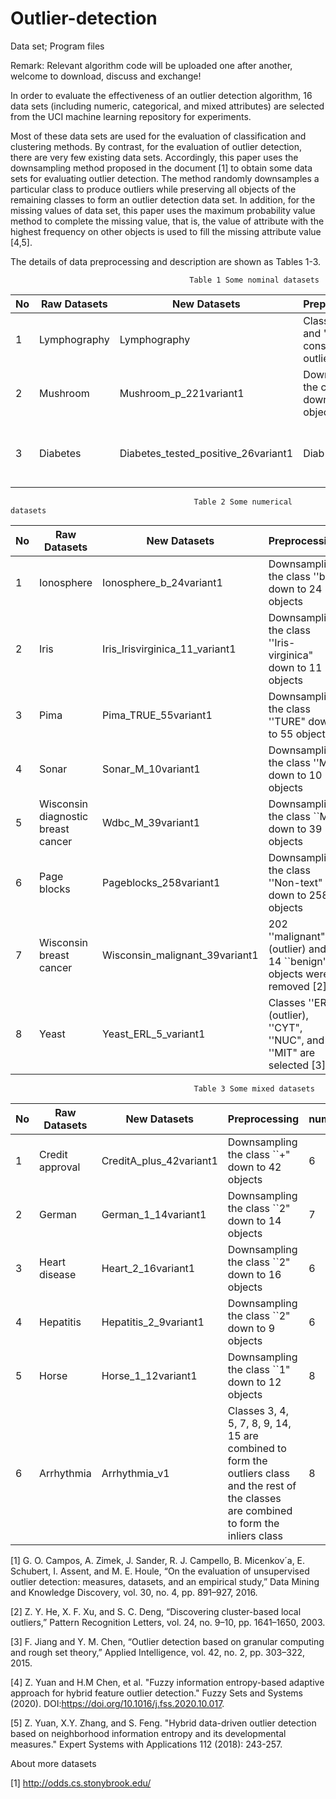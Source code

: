 # Outlier-detection
Data set; Program files

Remark: Relevant algorithm code will be uploaded one after another, welcome to download, discuss and exchange!

In order to evaluate the effectiveness of an outlier detection algorithm, 16 data sets (including numeric, categorical, and mixed attributes) are selected from the UCI machine learning repository for experiments.

Most of these data sets are used for the evaluation of classification and clustering methods. By contrast, for the evaluation of outlier detection, there are very few existing data sets. Accordingly, this paper uses the downsampling method proposed in the document [1] to obtain some data sets for evaluating outlier detection. The method randomly downsamples a particular class to produce outliers while preserving all objects of the remaining classes to form an outlier detection data set. In addition, for the missing values of data set, this paper uses the maximum probability value method to complete the missing value, that is, the value of attribute with the highest frequency on other objects is used to fill the missing attribute value [4,5].

The details of data preprocessing and description are shown as Tables 1-3.

                                            Table 1 Some nominal datasets
| No |  Raw Datasets |New Datasets | Preprocessing | numerical | categorical | Oulier | Normal | 
| -------- |--------|-------- |-------- |-------- | -------- | --------| -------- |
|  1| Lymphography|Lymphography| Classes ''1'' and ''4'' are considered as outliers [2] | 0 | 8 | 6 | 142 |  
|  2| Mushroom|Mushroom_p_221variant1|Downsampling the class ''+" down to 221 objects | 0|22|221|4208| 
|  3| Diabetes|Diabetes_tested_positive_26variant1|Diab| Downsampling the class ''tested\_positive" down to 26 objects |8|0|26|500|
                                             Table 2 Some numerical datasets
| No |  Raw Datasets |New Datasets | Preprocessing | numerical | categorical | Oulier | Normal | 
| -------- |--------|-------- |-------- |-------- | -------- | --------| -------- |
|  1| Ionosphere|Ionosphere_b_24variant1| Downsampling the class ''b" down to 24 objects |34|0|24|225|
|  2| Iris|Iris_Irisvirginica_11_variant1| Downsampling the class ''Iris-virginica" down to 11 objects |4|0|11|100| 
|  3| Pima|Pima_TRUE_55variant1| Downsampling the class ''TURE" down to 55 objects |9|0|55|500| 
|  4| Sonar|Sonar_M_10variant1| Downsampling the class ''M" down to 10 objects|60|0|10|97|  
|  5| Wisconsin diagnostic breast cancer|Wdbc_M_39variant1| Downsampling the class ``M" down to 39 objects | 31|0|39|357|
|  6| Page blocks|Pageblocks_258variant1| Downsampling the class ''Non-text" down to 258 objects |10|0|258|4913|
| 7| Wisconsin breast cancer|Wisconsin_malignant_39variant1|202 ''malignant" (outlier) and 14 ``benign" objects were removed [2] | 9|0|39|444|
| 8| Yeast|Yeast_ERL_5_variant1|Classes ''ERL" (outlier), ''CYT", ''NUC", and ''MIT" are selected [3]|8|0|5|1136|
                                             Table 3 Some mixed datasets
| No |  Raw Datasets |New Datasets |  Preprocessing | numerical | categorical | Oulier | Normal | 
| -------- |--------|-------- |-------- |-------- | -------- | --------| -------- |
| 1| Credit approval|CreditA_plus_42variant1|Downsampling the class ``+" down to 42 objects|6|9|42|383|
| 2| German|German_1_14variant1|Downsampling the class ``2" down to 14 objects|7|13|14|700|
| 3| Heart disease |Heart_2_16variant1|Downsampling the class ``2" down to 16 objects| 6|7|16|150|
| 4| Hepatitis |Hepatitis_2_9variant1|Downsampling the class ``2" down to 9 objects |6|13|9|85|
| 5| Horse |Horse_1_12variant1|Downsampling the class ``1" down to 12 objects|8|19|12|244|
| 6| Arrhythmia |Arrhythmia_v1|Classes 3, 4, 5, 7, 8, 9, 14, 15 are combined to form the outliers class and the rest of the classes are combined to form the inliers class|8|19|12|244|


[1] G. O. Campos, A. Zimek, J. Sander, R. J. Campello, B. Micenkov´a, E. Schubert, I. Assent, and M. E. Houle, “On the evaluation of unsupervised outlier detection: measures, datasets, and an empirical study,” Data Mining and Knowledge Discovery, vol. 30, no. 4, pp. 891–927, 2016.

[2] Z. Y. He, X. F. Xu, and S. C. Deng, “Discovering cluster-based local outliers,” Pattern Recognition Letters, vol. 24, no. 9–10, pp. 1641–1650, 2003.

[3] F. Jiang and Y. M. Chen, “Outlier detection based on granular computing and rough set theory,” Applied Intelligence, vol. 42, no. 2, pp. 303–322, 2015.

[4] Z. Yuan and H.M Chen, et al. "Fuzzy information entropy-based adaptive approach for hybrid feature outlier detection." Fuzzy Sets and Systems (2020). DOI:https://doi.org/10.1016/j.fss.2020.10.017.

[5] Z. Yuan, X.Y. Zhang, and S. Feng. "Hybrid data-driven outlier detection based on neighborhood information entropy and its developmental measures." Expert Systems with Applications 112 (2018): 243-257.

About more datasets

[1] http://odds.cs.stonybrook.edu/
